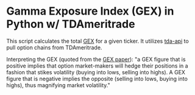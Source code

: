 # Gamma Exposure Index (GEX) in Python w/ TDAmeritrade  
This script calculates the total [GEX](https://squeezemetrics.com/monitor/download/pdf/white_paper.pdf) for a given ticker.  It utilizes [tda-api](https://github.com/alexgolec/tda-api) to pull option chains from TDAmeritrade.  
  
Interpreting the GEX (quoted from the [GEX paper](https://squeezemetrics.com/monitor/download/pdf/white_paper.pdf)): "a GEX figure that is positive implies that option market-makers will hedge their positions in a fashion that stikes volatility (buying into lows, selling into highs). A GEX figure that is negative implies the opposite (selling into lows, buying into highs), thus magnifying market volatility."